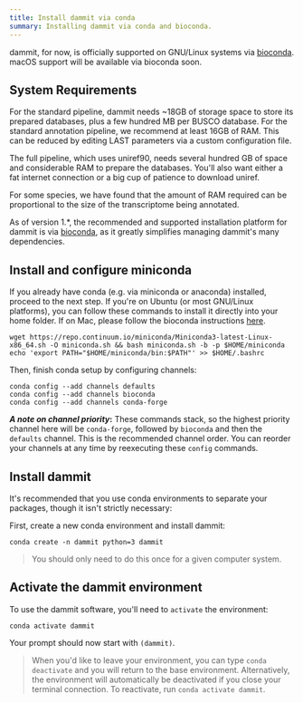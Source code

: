 ```yaml
---
title: Install dammit via conda
summary: Installing dammit via conda and bioconda.
---
```


dammit, for now, is officially supported on GNU/Linux systems via
[bioconda](https://bioconda.github.io/index.html). macOS support will be
available via bioconda soon.

## System Requirements

For the standard pipeline, dammit needs ~18GB of storage space to store its
prepared databases, plus a few hundred MB per BUSCO database. For the
standard annotation pipeline, we recommend at least 16GB of RAM. This can be
reduced by editing LAST parameters via a custom configuration file.

The full pipeline, which uses uniref90, needs several hundred GB of
space and considerable RAM to prepare the databases. You'll also want
either a fat internet connection or a big cup of patience to download
uniref.

For some species, we have found that the amount of RAM required can be proportional to the size of the transcriptome being annotated.


As of version 1.\*, the recommended and supported installation platform for 
dammit is via [bioconda](https://anaconda.org/bioconda/dammit), as it greatly
simplifies managing dammit's many dependencies.

## Install and configure miniconda

If you already have conda (e.g. via miniconda or anaconda) installed, 
proceed to the next step. If you're on Ubuntu (or most GNU/Linux platforms),
you can follow these commands to install it directly into your home folder.
If on Mac, please follow the bioconda instructions [here](https://bioconda.github.io/user/install.html).

    wget https://repo.continuum.io/miniconda/Miniconda3-latest-Linux-x86_64.sh -O miniconda.sh && bash miniconda.sh -b -p $HOME/miniconda
    echo 'export PATH="$HOME/miniconda/bin:$PATH"' >> $HOME/.bashrc

Then, finish conda setup by configuring channels:

    conda config --add channels defaults
    conda config --add channels bioconda
    conda config --add channels conda-forge

**_A note on channel priority_:** 
These commands stack, so the highest priority channel here will be `conda-forge`, followed by `bioconda` and then the `defaults` channel. 
This is the recommended channel order. You can reorder your channels at any time by reexecuting these `config` commands.

## Install dammit

It's recommended that you use conda environments to
separate your packages, though it isn't strictly necessary:

First, create a new conda environment and install dammit:
    
    conda create -n dammit python=3 dammit

> You should only need to do this once for a given computer system.

## Activate the dammit environment

To use the dammit software, you'll need to `activate` the environment:
    
    conda activate dammit

Your prompt should now start with `(dammit)`.

> When you'd like to leave your environment, you can type `conda deactivate` and you will return to the base environment.
> Alternatively, the environment will automatically be deactivated if you close your terminal connection.
> To reactivate, run `conda activate dammit`.

